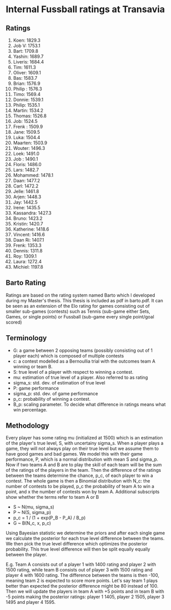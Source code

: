 # Internal Fussball ratings at Transavia
## Ratings
1. Koen: 1829.3 
2. Job V: 1753.1 
3. Bart: 1709.8 
4. Yashin: 1689.7 
5. Liveris: 1684.4 
6. Tim: 1611.3 
7. Oliver: 1609.1 
8. Bas: 1583.7 
9. Brian: 1576.9 
10. Philip : 1576.3 
11. Timo: 1569.4 
12. Donnie: 1539.1 
13. Philip: 1535.1 
14. Martin: 1534.2 
15. Thomas: 1526.8 
16. Job: 1524.5 
17. Frenk : 1509.9 
18. Jane: 1509.5 
19. Luka: 1504.4 
20. Maarten: 1503.9 
21. Wouter: 1496.3 
22. Loek: 1491.0 
23. Job : 1490.1 
24. Floris: 1486.0 
25. Lars: 1482.7 
26. Mohammed: 1478.1 
27. Daan: 1477.2 
28. Carl: 1472.2 
29. Jelle: 1461.8 
30. Arjen: 1448.3 
31. Jay: 1442.5 
32. Irene: 1435.5 
33. Kassandra: 1427.3 
34. Bruno: 1423.2 
35. Kristin: 1420.7 
36. Katherine: 1418.6 
37. Vincent: 1416.6 
38. Daan Ri: 1407.1 
39. Frenk: 1353.3 
40. Dennis: 1311.8 
41. Roy: 1309.1 
42. Laura: 1272.4 
43. Michiel: 1197.8 

## Barto Rating
Ratings are based on the rating system named Barto which I developed during my Master's thesis. This thesis is included as pdf in barto.pdf. It can be seen as an extension of the Elo rating for games consisting out of smaller sub-games (contests) such as Tennis (sub-game either Sets, Games, or single points) or Fussball (sub-game every single point/goal scored)
## Terminology
- G: a game between 2 opposing teams (possibly consisting out of 1 player each) which is composed of multiple contests
- c: a contest modelled as a Bernoullia trial with the outcomes team A winning or team B.
- S: true level of a player with respect to winning a contest.
- mu: estimation of true level of a player. Also referred to as rating
- sigma_s: std. dev. of estimation of true level
- P: game performance
- sigma_p: std. dev. of game performance
- p_c: probability of winning a contest.
- B_p: scaling parameter. To decide what difference in ratings means what win percentage.
## Methodology
Every player has some rating mu (initialized at 1500) which is an estimation of the player's true level, S, with uncertainy sigma_s. When a player plays a game, they will not always play on their true level but we assume them to have good games and bad games. We model this with their game performance, P, which is a normal distribution with mean S and sigma_p. Now if two teams A and B are to play the skill of each team will be the sum of the ratings of the players in the team. Then the difference of the ratings between the teams determine the chance, p_c, of each player to win a contest. The whole game is then a Binomial distribution with N_c: the number of contests to be played, p_c the probability of team A to win a point, and x the number of contests won by team A. Additional subscripts show whether the terms refer to team A or B
- S ~ N(mu, sigma_s)
- P ~ N(S, sigma_p)
- p_c = 1 / (1 + exp(P_B - P_A) / B_p)
- G ~ B(N_c, x, p_c)

Using Bayesian statistic we determine the priors and after each single game we calculate the posterior for each true level difference between the teams. We then pick the true level difference which optimizes the posterior probability. This true level difference will then be split equally equally between the player. 

E.g. Team A consists out of a player 1 with 1400 rating and player 2 with 1500 rating, while team B consists out of player 3 with 1500 rating and player 4 with 1600 rating. The difference between the teams is then -100, meaning team 2 is expected to score more points. Let's say team 1 plays better than expected the posterior difference might be 80 instead of 100. Then we will update the players in team A with +5 points and in team B with -5 points making the posterior ratings: player 1 1405, player 2 1505, player 3 1495 and player 4 1595.
